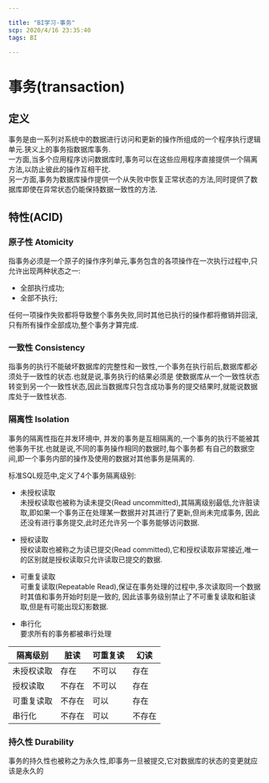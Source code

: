 ```yaml
---

title: "BI学习-事务"
scp: 2020/4/16 23:35:40
tags: BI

---
```


# 事务(transaction)  

## 定义
事务是由一系列对系统中的数据进行访问和更新的操作所组成的一个程序执行逻辑单元.狭义上的事务指数据库事务.  
一方面,当多个应用程序访问数据库时,事务可以在这些应用程序直接提供一个隔离方法,以防止彼此的操作互相干扰.  
另一方面,事务为数据库操作提供一个从失败中恢复正常状态的方法,同时提供了数据库即使在异常状态仍能保持数据一致性的方法.  

## 特性(ACID)  

### 原子性 Atomicity  

指事务必须是一个原子的操作序列单元,事务包含的各项操作在一次执行过程中,只允许出现两种状态之一:  

* 全部执行成功;  
* 全部不执行;  

任何一项操作失败都将导致整个事务失败,同时其他已执行的操作都将撤销并回滚,只有所有操作全部成功,整个事务才算完成.  

### 一致性 Consistency  

指事务的执行不能破坏数据库的完整性和一致性,一个事务在执行前后,数据库都必须处于一致性的状态.也就是说,事务执行的结果必须是
使数据库从一个一致性状态转变到另一个一致性状态,因此当数据库只包含成功事务的提交结果时,就能说数据库处于一致性状态.  

### 隔离性 Isolation  

事务的隔离性指在并发环境中, 并发的事务是互相隔离的,一个事务的执行不能被其他事务干扰.也就是说,不同的事务操作相同的数据时,每个事务都
有自己的数据空间,即一个事务内部的操作及使用的数据对其他事务是隔离的.  

标准SQL规范中,定义了4个事务隔离级别:

* 未授权读取  
未授权读取也被称为读未提交(Read uncommitted),其隔离级别最低,允许脏读取,即如果一个事务正在处理某一数据并对其进行了更新,但尚未完成事务,
因此还没有进行事务提交,此时还允许另一个事务能够访问数据.  

* 授权读取  
授权读取也被称之为读已提交(Read committed),它和授权读取非常接近,唯一的区别就是授权读取只允许读取已提交的数据.  

* 可重复读取  
可重复读取(Repeatable Read),保证在事务处理的过程中,多次读取同一个数据时其值和事务开始时刻是一致的,
因此该事务级别禁止了不可重复读取和脏读取,但是有可能出现幻影数据.  

* 串行化  
要求所有的事务都被串行处理  

| 隔离级别 | 脏读 | 可重复读 | 幻读 |
| - | - | - | - |
| 未授权读取 | 存在 | 不可以 | 存在 |
|授权读取|不存在|不可以|存在|
|可重复读取|不存在|可以|存在|
|串行化|不存在|可以|不存在|

### 持久性 Durability  

事务的持久性也被称之为永久性,即事务一旦被提交,它对数据库的状态的变更就应该是永久的  
